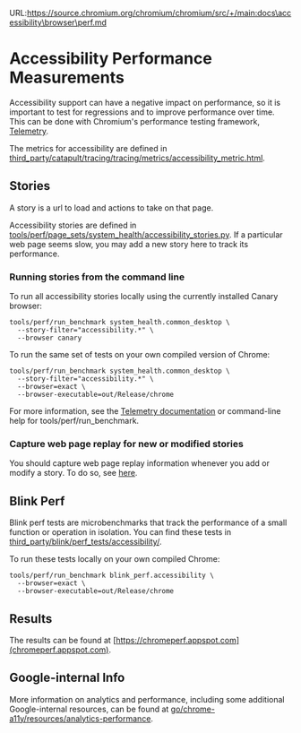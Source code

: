 URL:https://source.chromium.org/chromium/chromium/src/+/main:docs\accessibility\browser\perf.md
# Accessibility Performance Measurements

Accessibility support can have a negative impact on performance, so it is
important to test for regressions and to improve performance over time. This can
be done with Chromium's performance testing framework,
[Telemetry](https://chromium.googlesource.com/catapult/+/HEAD/telemetry/README.md).

The metrics for accessibility are defined in
[third_party/catapult/tracing/tracing/metrics/accessibility_metric.html](https://cs.chromium.org/chromium/src/third_party/catapult/tracing/tracing/metrics/accessibility_metric.html).

## Stories

A story is a url to load and actions to take on that page.

Accessibility stories are defined in
[tools/perf/page_sets/system_health/accessibility_stories.py](https://cs.chromium.org/chromium/src/tools/perf/page_sets/system_health/accessibility_stories.py).
If a particular web page seems slow, you may add a new story here to track its
performance.

### Running stories from the command line

To run all accessibility stories locally using the currently installed Canary
browser:

```shell
tools/perf/run_benchmark system_health.common_desktop \
  --story-filter="accessibility.*" \
  --browser canary
```

To run the same set of tests on your own compiled version of Chrome:

```shell
tools/perf/run_benchmark system_health.common_desktop \
  --story-filter="accessibility.*" \
  --browser=exact \
  --browser-executable=out/Release/chrome
```

For more information, see the
[Telemetry documentation](https://github.com/catapult-project/catapult/blob/main/telemetry/docs/run_benchmarks_locally.md)
or command-line help for tools/perf/run_benchmark.

### Capture web page replay for new or modified stories

You should capture web page replay information whenever you add or modify a
story. To do so, see [here](../../../tools/perf/recording_benchmarks.md).

## Blink Perf

Blink perf tests are microbenchmarks that track the performance of a small
function or operation in isolation. You can find these tests in
[third_party/blink/perf_tests/accessibility/](https://cs.chromium.org/chromium/src/third_party/blink/perf_tests/accessibility/).

To run these tests locally on your own compiled Chrome:

```shell
tools/perf/run_benchmark blink_perf.accessibility \
  --browser=exact \
  --browser-executable=out/Release/chrome
```

## Results

The results can be found at
[https://chromeperf.appspot.com](chromeperf.appspot.com).

## Google-internal Info

More information on analytics and performance, including some additional
Google-internal resources, can be found at
[go/chrome-a11y/resources/analytics-performance](http://go/chrome-a11y/resources/analytics-performance).
